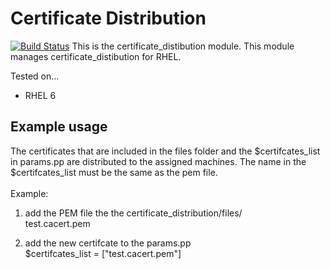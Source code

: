 # Certificate Distribution 
[![Build Status](https://travis-ci.org/zyronix/Puppet_CertificateDistribution.svg?branch=master)](https://travis-ci.org/zyronix/Puppet_CertificateDistribution)
This is the certificate_distibution module. This module manages certificate_distibution for RHEL.

Tested on...

 * RHEL 6

## Example usage
 
The certificates that are included in the files folder and the $certifcates_list in params.pp are distributed to the assigned machines.
The name in the $certifcates_list must be the same as the pem file.<br><br>
Example:

1. add the PEM file the the certificate_distribution/files/<br>
test.cacert.pem

2. add the new certifcate to the params.pp<br>
$certifcates_list = ["test.cacert.pem"] 

